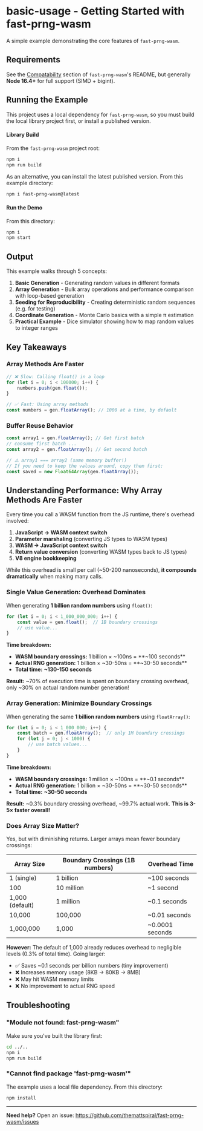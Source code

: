 # basic-usage - Getting Started with fast-prng-wasm

A simple example demonstrating the core features of `fast-prng-wasm`.

## Requirements
See the [Compatability]() section of `fast-prng-wasm`'s README, but generally **Node 16.4+** for full support (SIMD + bigint).

## Running the Example
This project uses a local dependency for `fast-prng-wasm`, so you must build the local library project first, or install a published version.

#### Library Build
From the `fast-prng-wasm` project root:
``` sh
npm i
npm run build
```

As an alternative, you can install the latest published version. From this example directory:
```sh
npm i fast-prng-wasm@latest
```

#### Run the Demo
From this directory:
```bash
npm i
npm start
```

## Output
This example walks through 5 concepts:

1. **Basic Generation** - Generating random values in different formats
2. **Array Generation** - Bulk array operations and performance comparison with loop-based generation
3. **Seeding for Reproducibility** - Creating deterministic random sequences (e.g. for testing)
4. **Coordinate Generation** - Monte Carlo basics with a simple π estimation
5. **Practical Example** - Dice simulator showing how to map random values to integer ranges

## Key Takeaways

### Array Methods Are Faster
```javascript
// ❌ Slow: Calling float() in a loop
for (let i = 0; i < 100000; i++) {
    numbers.push(gen.float());
}

// ✅ Fast: Using array methods
const numbers = gen.floatArray(); // 1000 at a time, by default
```

### Buffer Reuse Behavior
```javascript
const array1 = gen.floatArray(); // Get first batch
// consume first batch ...
const array2 = gen.floatArray(); // Get second batch

// ⚠️ array1 === array2 (same memory buffer!)
// If you need to keep the values around, copy them first:
const saved = new Float64Array(gen.floatArray());
```

## Understanding Performance: Why Array Methods Are Faster

Every time you call a WASM function from the JS runtime, there's overhead involved:

1. **JavaScript → WASM context switch**
2. **Parameter marshaling** (converting JS types to WASM types)
3. **WASM → JavaScript context switch**
4. **Return value conversion** (converting WASM types back to JS types)
5. **V8 engine bookkeeping**

While this overhead is small per call (~50-200 nanoseconds), **it compounds dramatically** when making many calls.

### Single Value Generation: Overhead Dominates

When generating **1 billion random numbers** using `float()`:

```javascript
for (let i = 0; i < 1_000_000_000; i++) {
    const value = gen.float();  // 1B boundary crossings
    // use value...
}
```

**Time breakdown:**
- **WASM boundary crossings:** 1 billion × ~100ns = **~100 seconds**
- **Actual RNG generation:** 1 billion × ~30-50ns = **~30-50 seconds**
- **Total time:** **~130-150 seconds**

**Result:** ~70% of execution time is spent on boundary crossing overhead, only ~30% on actual random number generation!

### Array Generation: Minimize Boundary Crossings

When generating the same **1 billion random numbers** using `floatArray()`:

```javascript
for (let i = 0; i < 1_000_000; i++) {
    const batch = gen.floatArray();  // only 1M boundary crossings
    for (let j = 0; j < 1000) {
        // use batch values...
    }
}
```

**Time breakdown:**
- **WASM boundary crossings:** 1 million × ~100ns = **~0.1 seconds**
- **Actual RNG generation:** 1 billion × ~30-50ns = **~30-50 seconds**
- **Total time:** **~30-50 seconds**

**Result:** ~0.3% boundary crossing overhead, ~99.7% actual work. **This is 3-5× faster overall!**

### Does Array Size Matter?

Yes, but with diminishing returns. Larger arrays mean fewer boundary crossings:

| Array Size | Boundary Crossings (1B numbers) | Overhead Time |
|------------|--------------------------------|---------------|
| 1 (single) | 1 billion | ~100 seconds |
| 100 | 10 million | ~1 second |
| 1,000 (default) | 1 million | ~0.1 seconds |
| 10,000 | 100,000 | ~0.01 seconds |
| 1,000,000 | 1,000 | ~0.0001 seconds |

**However:** The default of 1,000 already reduces overhead to negligible levels (0.3% of total time). Going larger:
- ✅ Saves ~0.1 seconds per billion numbers (tiny improvement)
- ❌ Increases memory usage (8KB → 80KB → 8MB)
- ❌ May hit WASM memory limits
- ❌ No improvement to actual RNG speed


## Troubleshooting

### "Module not found: fast-prng-wasm"
Make sure you've built the library first:
```bash
cd ../..
npm i
npm run build
```

### "Cannot find package 'fast-prng-wasm'"
The example uses a local file dependency. From this directory:
```bash
npm install
```

---

**Need help?** Open an issue: https://github.com/themattspiral/fast-prng-wasm/issues
